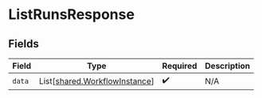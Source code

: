 # ListRunsResponse


## Fields

| Field                                                                    | Type                                                                     | Required                                                                 | Description                                                              |
| ------------------------------------------------------------------------ | ------------------------------------------------------------------------ | ------------------------------------------------------------------------ | ------------------------------------------------------------------------ |
| `data`                                                                   | List[[shared.WorkflowInstance](../../models/shared/workflowinstance.md)] | :heavy_check_mark:                                                       | N/A                                                                      |